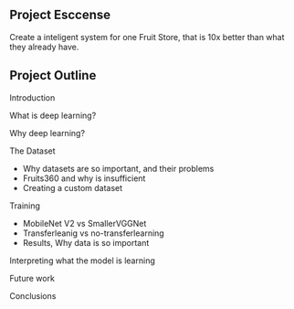 ## Project Esccense

Create a inteligent system for one Fruit Store, that is 10x better than what they already have.

## Project Outline

Introduction

What is deep learning?

Why deep learning?

The Dataset

* Why datasets are so important, and their problems
* Fruits360 and why is insufficient
* Creating a custom dataset

Training

* MobileNet V2 vs SmallerVGGNet
* Transferleanig vs no-transferlearning
* Results, Why data is so important

Interpreting what the model is learning

Future work

Conclusions